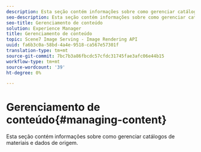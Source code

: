```yaml
---
description: Esta seção contém informações sobre como gerenciar catálogos de materiais e dados de origem.
seo-description: Esta seção contém informações sobre como gerenciar catálogos de materiais e dados de origem.
seo-title: Gerenciamento de conteúdo
solution: Experience Manager
title: Gerenciamento de conteúdo
topic: Scene7 Image Serving - Image Rendering API
uuid: fa6b3c0a-58bd-4a4e-9518-ca567e57301f
translation-type: tm+mt
source-git-commit: 7bc7b3a86fbcdc57cfdc31745fae3afc06e44b15
workflow-type: tm+mt
source-wordcount: '39'
ht-degree: 0%

---
```



# Gerenciamento de conteúdo{#managing-content}

Esta seção contém informações sobre como gerenciar catálogos de materiais e dados de origem.

